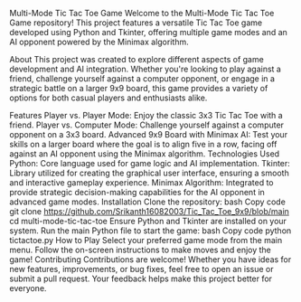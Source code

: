 Multi-Mode Tic Tac Toe Game
Welcome to the Multi-Mode Tic Tac Toe Game repository! This project features a versatile Tic Tac Toe game developed using Python and Tkinter, offering multiple game modes and an AI opponent powered by the Minimax algorithm.

About
This project was created to explore different aspects of game development and AI integration. Whether you're looking to play against a friend, challenge yourself against a computer opponent, or engage in a strategic battle on a larger 9x9 board, this game provides a variety of options for both casual players and enthusiasts alike.

Features
Player vs. Player Mode: Enjoy the classic 3x3 Tic Tac Toe with a friend.
Player vs. Computer Mode: Challenge yourself against a computer opponent on a 3x3 board.
Advanced 9x9 Board with Minimax AI: Test your skills on a larger board where the goal is to align five in a row, facing off against an AI opponent using the Minimax algorithm.
Technologies Used
Python: Core language used for game logic and AI implementation.
Tkinter: Library utilized for creating the graphical user interface, ensuring a smooth and interactive gameplay experience.
Minimax Algorithm: Integrated to provide strategic decision-making capabilities for the AI opponent in advanced game modes.
Installation
Clone the repository:
bash
Copy code
git clone https://github.com/Srikanth16082003/Tic_Tac_Toe_9x9/blob/main
cd multi-mode-tic-tac-toe
Ensure Python and Tkinter are installed on your system.
Run the main Python file to start the game:
bash
Copy code
python tictactoe.py
How to Play
Select your preferred game mode from the main menu.
Follow the on-screen instructions to make moves and enjoy the game!
Contributing
Contributions are welcome! Whether you have ideas for new features, improvements, or bug fixes, feel free to open an issue or submit a pull request. Your feedback helps make this project better for everyone.
